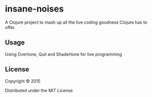 # insane-noises

A Clojure project to mash up all the live coding goodness Clojure has to offer.

## Usage

Using Overtone, Quil and Shadertone for live programming

## License

Copyright © 2015

Distributed under the MIT License
